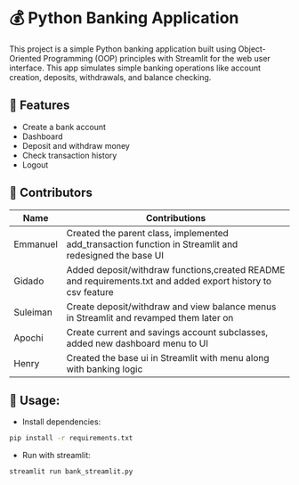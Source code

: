 # 💰 Python Banking Application

This project is a simple Python banking application built using Object-Oriented Programming (OOP) principles with Streamlit for the web user interface. This app simulates simple banking operations like account creation, deposits, withdrawals, and balance checking.

## 🚀 Features

- Create a bank account
- Dashboard
- Deposit and withdraw money
- Check transaction history
- Logout

## 👥 Contributors


| Name     | Contributions                                                                                                |
| ---------- | -------------------------------------------------------------------------------------------------------------- |
| Emmanuel | Created the parent class, implemented add_transaction function in Streamlit and redesigned the base UI       |
| Gidado   | Added deposit/withdraw functions,created README and requirements.txt and added export history to csv feature |
| Suleiman | Create deposit/withdraw and view balance menus in Streamlit and revamped them later on                       |
| Apochi   | Create current and savings account subclasses, added new dashboard menu to UI                                |
| Henry    | Created the base ui in Streamlit with menu along with banking logic                                          |

## 🧾 Usage:

- Install dependencies:

```bash
pip install -r requirements.txt


```

- Run with streamlit:

```bash
streamlit run bank_streamlit.py
```
